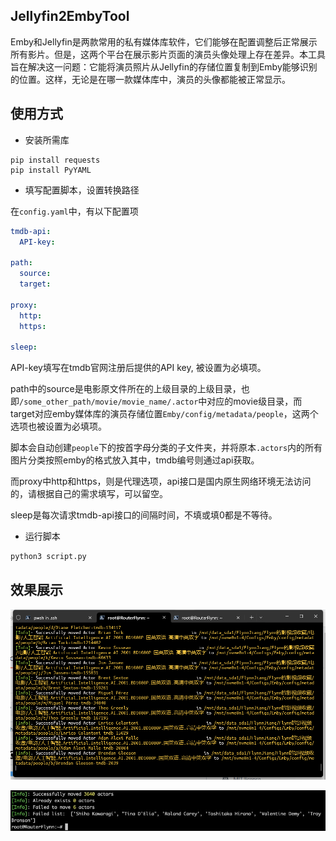 ## Jellyfin2EmbyTool

Emby和Jellyfin是两款常用的私有媒体库软件，它们能够在配置调整后正常展示所有影片。但是，这两个平台在展示影片页面的演员头像处理上存在差异。本工具旨在解决这一问题：它能将演员照片从Jellyfin的存储位置复制到Emby能够识别的位置。这样，无论是在哪一款媒体库中，演员的头像都能被正常显示。

## 使用方式

- 安装所需库
```
pip install requests
pip install PyYAML
```

- 填写配置脚本，设置转换路径

在`config.yaml`中，有以下配置项

```yaml
tmdb-api:
  API-key: 

path:
  source: 
  target: 

proxy: 
  http: 
  https: 

sleep: 
```

API-key填写在tmdb官网注册后提供的API key, 被设置为必填项。

path中的source是电影原文件所在的上级目录的上级目录，也即`/some_other_path/movie/movie_name/.actor`中对应的movie级目录，而target对应emby媒体库的演员存储位置`Emby/config/metadata/people`，这两个选项也被设置为必填项。

脚本会自动创建`people`下的按首字母分类的子文件夹，并将原本`.actors`内的所有图片分类按照emby的格式放入其中，tmdb编号则通过api获取。

而proxy中http和https，则是代理选项，api接口是国内原生网络环境无法访问的，请根据自己的需求填写，可以留空。

sleep是每次请求tmdb-api接口的间隔时间，不填或填0都是不等待。

- 运行脚本

```sh
python3 script.py
```

## 效果展示

![Alt text](img/e8fc79a0d50df05fad1ba039b7a489d.png)

![Alt text](img/1f08a4c9f31559d74c7e399d076465e.jpg)